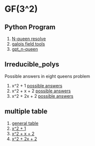 # GF(3^2)

## Python Program

1. [N-queen resolve](./GF_python_file/my_eight.py)
2. [galois field tools](./GF_python_file/galois_field.py)
3. [gpt_n-queen](./GF_python_file/gpt_N_queens.py)

## Irreducible_polys
Possible answers in eight queens problem

1. x^2 + 1 [possible answers](./GF_Answer/poly_possible_ans1.txt)
2. x^2 + x + 2 [possible answers](./GF_AnswerGF_Answer/poly_possible_ans2.txt)
3. x^2 + 2x + 2 [possible answers](./GF_Answer/poly_possible_ans3.txt)

## multiple table
1. [general table](./GF_Answer/GF(3%5E2)_irr_poly.txt) 
2. [x^2 + 1](./GF_Answer/poly_index_1.txt)
3. [x^2 + x + 2](./GF_Answer/poly_index_2.txt)
4. [x^2 + 2x + 2](./GF_Answer/poly_index_3.txt)


